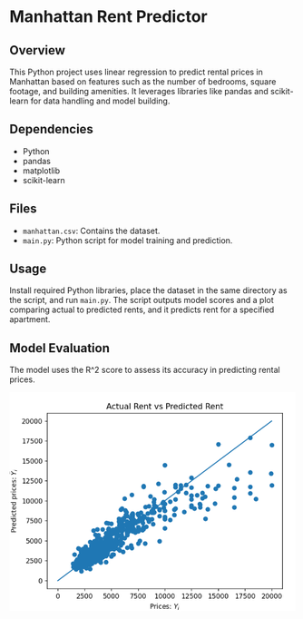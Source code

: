 # Manhattan Rent Predictor

## Overview
This Python project uses linear regression to predict rental prices in Manhattan based on features such as the number of bedrooms, square footage, and building amenities. It leverages libraries like pandas and scikit-learn for data handling and model building.

## Dependencies
- Python
- pandas
- matplotlib
- scikit-learn

## Files
- `manhattan.csv`: Contains the dataset.
- `main.py`: Python script for model training and prediction.

## Usage
Install required Python libraries, place the dataset in the same directory as the script, and run `main.py`. The script outputs model scores and a plot comparing actual to predicted rents, and it predicts rent for a specified apartment.

## Model Evaluation
The model uses the R^2 score to assess its accuracy in predicting rental prices.

![multiple linear regression](./imgs/1.png)